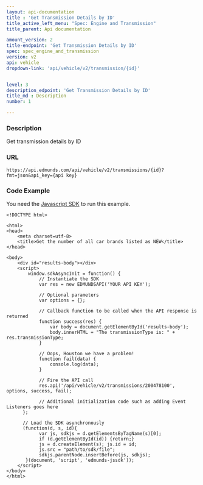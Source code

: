 ```yaml
---
layout: api-documentation
title : 'Get Transmission Details by ID'
title_active_left_menu: "Spec: Engine and Transmission"
title_parent: Api documentation

amount_version: 2
title-endpoint: 'Get Transmission Details by ID'
spec: spec_engine_and_transmission
version: v2
api: vehicle
dropdown-link: 'api/vehicle/v2/transmission/{id}'


level: 3
description_edpoint: 'Get Transmission Details by ID'
title_md : Description
number: 1

---
```


### Description

Get transmission details by ID

### URL

	https://api.edmunds.com/api/vehicle/v2/transmissions/{id}?fmt=json&api_key={api key}
	
### Code Example

You need the [Javascript SDK](https://github.com/EdmundsAPI/edmunds-javascript-sdk) to run this example.

	<!DOCTYPE html>

	<html>
	<head>
		<meta charset=utf-8>
		<title>Get the number of all car brands listed as NEW</title>
	</head>

	<body>
		<div id="results-body"></div>
		<script>
		  	window.sdkAsyncInit = function() {
		    	// Instantiate the SDK
				var res = new EDMUNDSAPI('YOUR API KEY');

				// Optional parameters
				var options = {};

				// Callback function to be called when the API response is returned
				function success(res) {
					var body = document.getElementById('results-body');
					body.innerHTML = "The transmissionType is: " + res.transmissionType;
				}

				// Oops, Houston we have a problem!
				function fail(data) {
					console.log(data);
				}

				// Fire the API call
				res.api('/api/vehicle/v2/transmissions/200478100', options, success, fail);

			    // Additional initialization code such as adding Event Listeners goes here
		  };

		  // Load the SDK asynchronously
		  (function(d, s, id){
		     	var js, sdkjs = d.getElementsByTagName(s)[0];
		     	if (d.getElementById(id)) {return;}
		     	js = d.createElement(s); js.id = id;
		     	js.src = "path/to/sdk/file";
		     	sdkjs.parentNode.insertBefore(js, sdkjs);
		   }(document, 'script', 'edmunds-jssdk'));
		</script>
	</body>
	</html>